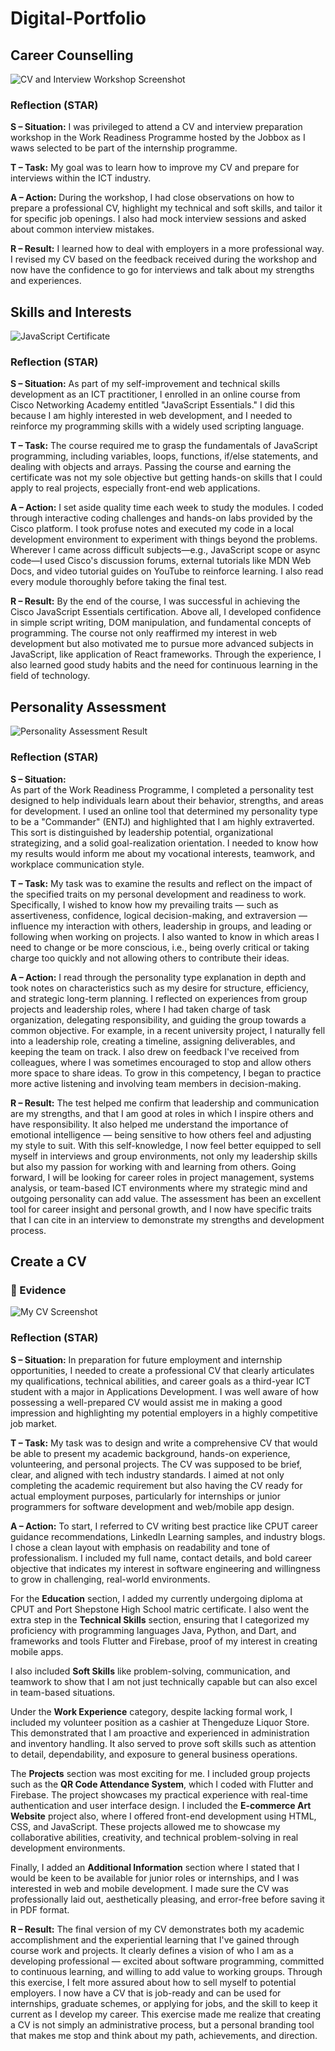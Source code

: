 # Digital-Portfolio
## Career Counselling
![CV and Interview Workshop Screenshot](https://github.com/MzimelaM/Digital-Portfolio/blob/main/images/Screenshot%202025-05-22%20013310.png)

### Reflection (STAR)

**S – Situation:**
I was privileged to attend a CV and interview preparation workshop in the Work Readiness Programme hosted by the Jobbox as I waws selected to be part of the internship programme.

**T – Task:**
My goal was to learn how to improve my CV and prepare for interviews within the ICT industry.

**A – Action:**
During the workshop, I had close observations on how to prepare a professional CV, highlight my technical and soft skills, and tailor it for specific job openings. I also had mock interview sessions and asked about common interview mistakes.

**R – Result:**
I learned how to deal with employers in a more professional way. I revised my CV based on the feedback received during the workshop and now have the confidence to go for interviews and talk about my strengths and experiences.

## Skills and Interests
![JavaScript Certificate](https://github.com/MzimelaM/Digital-Portfolio/blob/main/images/Screenshot%202025-05-22%20015807.png)

###  Reflection (STAR)

**S – Situation:**
As part of my self-improvement and technical skills development as an ICT practitioner, I enrolled in an online course from Cisco Networking Academy entitled "JavaScript Essentials." I did this because I am highly interested in web development, and I needed to reinforce my programming skills with a widely used scripting language.

**T – Task:**
The course required me to grasp the fundamentals of JavaScript programming, including variables, loops, functions, if/else statements, and dealing with objects and arrays. Passing the course and earning the certificate was not my sole objective but getting hands-on skills that I could apply to real projects, especially front-end web applications.

**A – Action:**
I set aside quality time each week to study the modules. I coded through interactive coding challenges and hands-on labs provided by the Cisco platform. I took profuse notes and executed my code in a local development environment to experiment with things beyond the problems. Wherever I came across difficult subjects—e.g., JavaScript scope or async code—I used Cisco's discussion forums, external tutorials like MDN Web Docs, and video tutorial guides on YouTube to reinforce learning. I also read every module thoroughly before taking the final test.

**R – Result:**
By the end of the course, I was successful in achieving the Cisco JavaScript Essentials certification. Above all, I developed confidence in simple script writing, DOM manipulation, and fundamental concepts of programming. The course not only reaffirmed my interest in web development but also motivated me to pursue more advanced subjects in JavaScript, like application of React frameworks. Through the experience, I also learned good study habits and the need for continuous learning in the field of technology.

## Personality Assessment
![Personality Assessment Result](https://github.com/MzimelaM/Digital-Portfolio/blob/main/images/Screenshot%202025-05-01%20111453.png)
### Reflection (STAR)

**S – Situation:**  
As part of the Work Readiness Programme, I completed a personality test designed to help individuals learn about their behavior, strengths, and areas for development. I used an online tool that determined my personality type to be a "Commander" (ENTJ) and highlighted that I am highly extraverted. This sort is distinguished by leadership potential, organizational strategizing, and a solid goal-realization orientation. I needed to know how my results would inform me about my vocational interests, teamwork, and workplace communication style.

**T – Task:**
My task was to examine the results and reflect on the impact of the specified traits on my personal development and readiness to work. Specifically, I wished to know how my prevailing traits — such as assertiveness, confidence, logical decision-making, and extraversion — influence my interaction with others, leadership in groups, and leading or following when working on projects. I also wanted to know in which areas I need to change or be more conscious, i.e., being overly critical or taking charge too quickly and not allowing others to contribute their ideas.

**A – Action:**
I read through the personality type explanation in depth and took notes on characteristics such as my desire for structure, efficiency, and strategic long-term planning. I reflected on experiences from group projects and leadership roles, where I had taken charge of task organization, delegating responsibility, and guiding the group towards a common objective. For example, in a recent university project, I naturally fell into a leadership role, creating a timeline, assigning deliverables, and keeping the team on track. I also drew on feedback I've received from colleagues, where I was sometimes encouraged to stop and allow others more space to share ideas. To grow in this competency, I began to practice more active listening and involving team members in decision-making.

**R – Result:**
The test helped me confirm that leadership and communication are my strengths, and that I am good at roles in which I inspire others and have responsibility. It also helped me understand the importance of emotional intelligence — being sensitive to how others feel and adjusting my style to suit. With this self-knowledge, I now feel better equipped to sell myself in interviews and group environments, not only my leadership skills but also my passion for working with and learning from others. Going forward, I will be looking for career roles in project management, systems analysis, or team-based ICT environments where my strategic mind and outgoing personality can add value. The assessment has been an excellent tool for career insight and personal growth, and I now have specific traits that I can cite in an interview to demonstrate my strengths and development process.

## Create a CV

### 📝 Evidence
![My CV Screenshot](images/my-cv.png)

### Reflection (STAR)

**S – Situation:**
In preparation for future employment and internship opportunities, I needed to create a professional CV that clearly articulates my qualifications, technical abilities, and career goals as a third-year ICT student with a major in Applications Development. I was well aware of how possessing a well-prepared CV would assist me in making a good impression and highlighting my potential employers in a highly competitive job market.

**T – Task:**
My task was to design and write a comprehensive CV that would be able to present my academic background, hands-on experience, volunteering, and personal projects. The CV was supposed to be brief, clear, and aligned with tech industry standards. I aimed at not only completing the academic requirement but also having the CV ready for actual employment purposes, particularly for internships or junior programmers for software development and web/mobile app design.

**A – Action:**
To start, I referred to CV writing best practice like CPUT career guidance recommendations, LinkedIn Learning samples, and industry blogs. I chose a clean layout with emphasis on readability and tone of professionalism. I included my full name, contact details, and bold career objective that indicates my interest in software engineering and willingness to grow in challenging, real-world environments.

For the **Education** section, I added my currently undergoing diploma at CPUT and Port Shepstone High School matric certificate. I also went the extra step in the **Technical Skills** section, ensuring that I categorized my proficiency with programming languages Java, Python, and Dart, and frameworks and tools Flutter and Firebase, proof of my interest in creating mobile apps.

I also included **Soft Skills** like problem-solving, communication, and teamwork to show that I am not just technically capable but can also excel in team-based situations.

Under the **Work Experience** category, despite lacking formal work, I included my volunteer position as a cashier at Thengeduze Liquor Store. This demonstrated that I am proactive and experienced in administration and inventory handling. It also served to prove soft skills such as attention to detail, dependability, and exposure to general business operations.

The **Projects** section was most exciting for me. I included group projects such as the **QR Code Attendance System**, which I coded with Flutter and Firebase. The project showcases my practical experience with real-time authentication and user interface design. I included the **E-commerce Art Website** project also, where I offered front-end development using HTML, CSS, and JavaScript. These projects allowed me to showcase my collaborative abilities, creativity, and technical problem-solving in real development environments.

Finally, I added an **Additional Information** section where I stated that I would be keen to be available for junior roles or internships, and I was interested in web and mobile development. I made sure the CV was professionally laid out, aesthetically pleasing, and error-free before saving it in PDF format. 

**R – Result:**
The final version of my CV demonstrates both my academic accomplishment and the experiential learning that I've gained through course work and projects. It clearly defines a vision of who I am as a developing professional — excited about software programming, committed to continuous learning, and willing to add value to working groups. Through this exercise, I felt more assured about how to sell myself to potential employers. I now have a CV that is job-ready and can be used for internships, graduate schemes, or applying for jobs, and the skill to keep it current as I develop my career. This exercise made me realize that creating a CV is not simply an administrative process, but a personal branding tool that makes me stop and think about my path, achievements, and direction.









